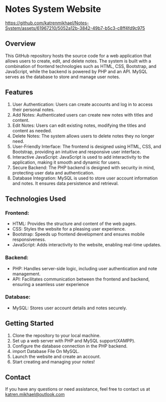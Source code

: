 # Notes System Website

https://github.com/katrenmikhael/Notes-System/assets/61967210/5052a12b-3842-49b7-b5c3-c8ff4fd9c975


## Overview
This GitHub repository hosts the source code for a web application that allows users to create, edit, and delete notes. The system is built with a combination of frontend technologies such as HTML, CSS, Bootstrap, and JavaScript, while the backend is powered by PHP and an API. MySQL serves as the database to store and manage user notes.
## Features
1. User Authentication: Users can create accounts and log in to access their personal notes.
2. Add Notes: Authenticated users can create new notes with titles and content.
3. Edit Notes: Users can edit existing notes, modifying the titles and content as needed.
4. Delete Notes: The system allows users to delete notes they no longer need.
5. User-Friendly Interface: The frontend is designed using HTML, CSS, and Bootstrap, providing an intuitive and responsive user interface.
6. Interactive JavaScript: JavaScript is used to add interactivity to the application, making it smooth and dynamic for users.
7. Secure Backend: The PHP backend is designed with security in mind, protecting user data and authentication.
8. Database Integration: MySQL is used to store user account information and notes. It ensures data persistence and retrieval.
## Technologies Used
### Frontend:
- HTML: Provides the structure and content of the web pages.
- CSS: Styles the website for a pleasing user experience.
- Bootstrap: Speeds up frontend development and ensures mobile responsiveness.
- JavaScript: Adds interactivity to the website, enabling real-time updates.
### Backend:
- PHP: Handles server-side logic, including user authentication and note management.
- API: Facilitates communication between the frontend and backend, ensuring a seamless user experience
### Database:
- MySQL: Stores user account details and notes securely.
## Getting Started
1. Clone the repository to your local machine.
2. Set up a web server with PHP and MySQL support(XAMPP).
3. Configure the database connection in the PHP backend.
4. import Database File On MySQL.
5. Launch the website and create an account.
6. Start creating and managing your notes!
## Contact
If you have any questions or need assistance, feel free to contact us at katren.mikhael@outlook.com


